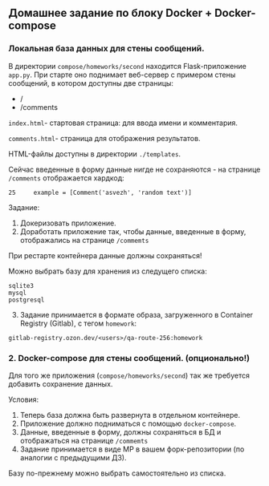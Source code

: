 ## Домашнее задание по блоку Docker + Docker-compose

### Локальная база данных для стены сообщений.

В директории ```compose/homeworks/second``` находится Flask-приложение ```app.py```.
При старте оно поднимает веб-сервер с примером стены сообщений, в котором доступны две страницы:

* / 
* /comments 

```index.html```- стартовая страница: для ввода имени и комментария.

```comments.html```- страница для отображения результатов.

HTML-файлы доступны в директории ```./templates```.

Сейчас введенные в форму данные нигде не сохраняются - на странице ```/comments``` отображается хардкод:

```note
25     example = [Comment('asvezh', 'random text')]
```

Задание:
1. Докеризовать приложение.
2. Доработать приложение так, чтобы данные, введенные в форму, отображались на странице ```/commemts```

При рестарте контейнера данные должны сохраняться!

Можно выбрать базу для хранения из следущего списка: 

```
sqlite3
mysql 
postgresql
``` 

3. Задание принимается в формате образа, загруженного в Container Registry (Gitlab), с тегом ```homework```:

```
gitlab-registry.ozon.dev/<users>/qa-route-256:homework
```

### 2. Docker-compose для стены сообщений. (опционально!)

Для того же приложения (```compose/homeworks/second```) так же требуется добавить сохранение данных.

Условия:
1. Теперь база должна быть развернута в отдельном контейнере.
2. Приложение должно подниматься с помощью ```docker-compose```.
3. Данные, введенные в форму, должны сохраняться в БД и отображаться на странице ```/commemts```
4. Задание принимается в виде МР в вашем форк-репозитории (по аналогии с предыдущими ДЗ).

Базу по-прежнему можно выбрать самостоятельно из списка.



